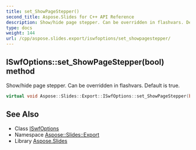 ```yaml
---
title: set_ShowPageStepper()
second_title: Aspose.Slides for C++ API Reference
description: Show/hide page stepper. Can be overridden in flashvars. Default is true.
type: docs
weight: 144
url: /cpp/aspose.slides.export/iswfoptions/set_showpagestepper/
---
```

## ISwfOptions::set_ShowPageStepper(bool) method


Show/hide page stepper. Can be overridden in flashvars. Default is true.

```cpp
virtual void Aspose::Slides::Export::ISwfOptions::set_ShowPageStepper(bool value)=0
```

## See Also

* Class [ISwfOptions](./)
* Namespace [Aspose::Slides::Export](../)
* Library [Aspose.Slides](../../)